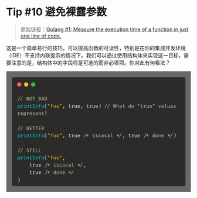 # Tip #10 避免裸露参数

>  原始链接：[Golang #1: Measure the execution time of a function in just one line of code.](https://twitter.com/func25/status/1725431804667244715)
>

这是一个简单易行的技巧，可以提高函数的可读性，特别是在你的集成开发环境（IDE）不支持内联提示的情况下。我们可以通过使用结构体来实现这一目标，需要注意的是，结构体中的字段将是可选的而非必填项。你对此有何看法？

![](./images/010/1.jpeg)